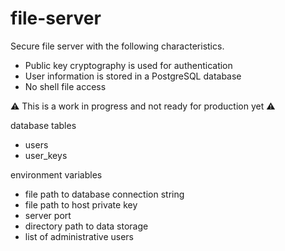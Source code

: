 # file-server

Secure file server with the following characteristics.

- Public key cryptography is used for authentication
- User information is stored in a PostgreSQL database
- No shell file access

:warning: This is a work in progress and not ready for production yet :warning:

database tables
- users
- user_keys

environment variables
- file path to database connection string
- file path to host private key
- server port
- directory path to data storage
- list of administrative users
